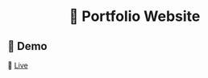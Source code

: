 <div align="center">
 
<h1 align="center">📰 Portfolio Website</h1>

</div>

## 🔴 Demo
🧪 [Live](https://portfolio-trustinmagics-projects.vercel.app/)

